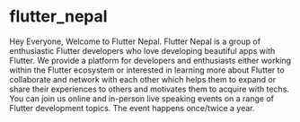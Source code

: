 # flutter_nepal

Hey Everyone, Welcome to Flutter Nepal. Flutter Nepal is a group of enthusiastic Flutter developers who love developing beautiful apps with Flutter. We provide a platform for developers and enthusiasts either working within the Flutter ecosystem or interested in learning more about Flutter to collaborate and network with each other which helps them to expand or share their experiences to others and motivates them to acquire with techs. You can join us online and in-person live speaking events on a range of Flutter development topics. The event happens once/twice a year.

